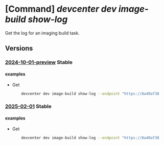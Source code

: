 # [Command] _devcenter dev image-build show-log_

Get the log for an imaging build task.

## Versions

### [2024-10-01-preview](/Resources/data-plane/microsoft.devcenter/L3Byb2plY3RzL3t9L2ltYWdlYnVpbGRsb2dzL3t9/2024-10-01-preview.xml) **Stable**

<!-- data-plane:microsoft.devcenter /projects/{}/imagebuildlogs/{} 2024-10-01-preview -->

#### examples

- Get
    ```bash
        devcenter dev image-build show-log --endpoint "https://8a40af38-3b4c-4672-a6a4-5e964b1870ed-contosodevcenter.centralus.devcenter.azure.com/" --project-name "DevProject" --image-build-log-id "91835dc0-ef5a-4f58-9e3a-099aea8481f4"
    ```

### [2025-02-01](/Resources/data-plane/microsoft.devcenter/L3Byb2plY3RzL3t9L2ltYWdlYnVpbGRsb2dzL3t9/2025-02-01.xml) **Stable**

<!-- data-plane:microsoft.devcenter /projects/{}/imagebuildlogs/{} 2025-02-01 -->

#### examples

- Get
    ```bash
        devcenter dev image-build show-log --endpoint "https://8a40af38-3b4c-4672-a6a4-5e964b1870ed-contosodevcenter.centralus.devcenter.azure.com/" --project-name "DevProject" --image-build-log-id "91835dc0-ef5a-4f58-9e3a-099aea8481f4"
    ```
